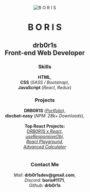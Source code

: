 <div align="center">
  <img src="https://i.imgur.com/7y9j96y.jpg" alt="B O R I S"></img>
</div>

<h1 align="center">B O R I S</h1>
<h2 align="center">drb0r1s<br>Front-end Web Developer</h2>

<h3 align="center">Skills</h3>

<div align="center">
  <b>HTML</b>,<br>
  <b>CSS</b> (<i>SASS / Bootstrap</i>),<br>
  <b>JavaScript</b> (<i>React</i>, <i>Redux</i>)
</div>

<h3 align="center">Projects</h3>

<div align="center">
  <b>DRB0R1S</b> (<i><a href="https://boris.ml">Portfolio</a></i>),<br>
  <b>discbot-easy</b> (<i>NPM: 28k+ Downloads</i>),<br><br>
  <b>Top React Projects:</b><br>
  <i><a href="https://drb0r1s-react.netlify.app/">DRB0R1S x React</a></i>,<br>
  <i><a href="https://github.com/drb0r1s/useResponsiveObj">useResponsiveObj</a></i>,<br>
  <i><a href="https://drb0r1s-react-playground.netlify.app">React Playground</a></i>,<br>
  <i><a href="https://drb0r1s-react-calculator.netlify.app/">Advanced Calculator</a></i><br><br>
</div>

<h3 align="center">Contact Me</h3>

<div align="center">
  <i>Mail: </i><b>drb0r1sdev@gmail.com</b>,<br>
  <i>Discord: </i><b>boris#1171</b>,<br>
  <i>Github: </i><b>drb0r1s</b>
</div>
